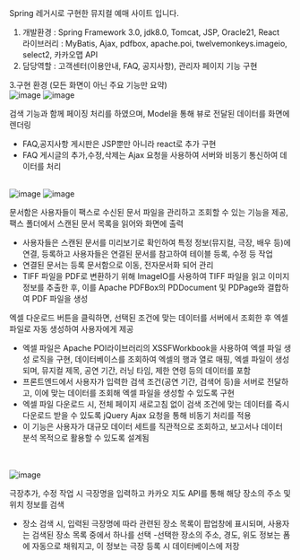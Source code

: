 Spring 레거시로 구현한 뮤지컬 예매 사이트 입니다.

1. 개발환경 : Spring Framework 3.0, jdk8.0, Tomcat, JSP, Oracle21, React <br>
  라이브러리 : MyBatis, Ajax, pdfbox, apache.poi, twelvemonkeys.imageio, select2, 카카오맵 API <br>
2. 담당역할 : 고객센터(이용안내, FAQ, 공지사항), 관리자 페이지 기능 구현 <br>

3.구현 환경 (모든 화면이 아닌 주요 기능만 요약) <br>
![image](https://github.com/user-attachments/assets/77efbb5e-4f7a-4743-8c18-8cfd54995ae5) ![image](https://github.com/user-attachments/assets/6050bdec-b8f4-4d64-aefe-2b606def76e1)

검색 기능과 함께 페이징 처리를 하였으며, Model을 통해 뷰로 전달된 데이터를 화면에 렌더링 
- FAQ,공지사항 게시판은 JSP뿐만 아니라 react로 추가 구현
- FAQ 게시글의 추가,수정,삭제는 Ajax 요청을 사용하여 서버와 비동기 통신하여 데이터를 처리
 <br> <br>

![image](https://github.com/user-attachments/assets/46d7f0cd-a851-42bc-a586-397224b7958e) ![image](https://github.com/user-attachments/assets/992c362b-dc4c-490d-86de-bb6f7d0e3847)

문서함은 사용자들이 팩스로 수신된 문서 파일을 관리하고 조회할 수 있는 기능을 제공, 팩스 폴더에서 스캔된 문서 목록을 읽어와 화면에 출력
- 사용자들은 스캔된 문서를 미리보기로 확인하여 특정 정보(뮤지컬, 극장, 배우 등)에 연결, 등록하고 사용자들은 연결된 문서를 참고하여 테이블 등록, 수정 등 작업
- 연결된 문서는 등록 문서함으로 이동, 전자문서화 되어 관리
- TIFF 파일을 PDF로 변환하기 위해 ImageIO를 사용하여 TIFF 파일을 읽고 이미지 정보를 추출한 후, 이를 Apache PDFBox의 PDDocument 및 PDPage와 결합하여 PDF 파일을 생성

엑셀 다운로드 버튼을 클릭하면, 선택된 조건에 맞는 데이터를 서버에서 조회한 후 엑셀 파일로 자동 생성하여 사용자에게 제공
- 엑셀 파일은 Apache POI라이브러리의 XSSFWorkbook을 사용하여 엑셀 파일 생성 로직을 구현, 데이터베이스를 조회하여 엑셀의 행과 열로 매핑, 엑셀 파일이 생성되며, 뮤지컬 제목, 공연 기간, 러닝 타임, 제한 연령 등의 데이터를 포함
- 프론트엔드에서 사용자가 입력한 검색 조건(공연 기간, 검색어 등)을 서버로 전달하고, 이에 맞는 데이터를 조회해 엑셀 파일을 생성할 수 있도록 구현
- 엑셀 파일 다운로드 시, 전체 페이지 새로고침 없이 검색 조건에 맞는 데이터를 즉시 다운로드 받을 수 있도록 jQuery Ajax 요청을 통해 비동기 처리를 적용
- 이 기능은 사용자가 대규모 데이터 세트를 직관적으로 조회하고, 보고서나 데이터 분석 목적으로 활용할 수 있도록 설계됨

 <br> <br>
![image](https://github.com/user-attachments/assets/643c619d-b957-47d4-af5f-f395f0396c1e)

극장추가, 수정 작업 시 극장명을 입력하고 카카오 지도 API를 통해 해당 장소의 주소 및 위치 정보를 검색
- 장소 검색 시, 입력된 극장명에 따라 관련된 장소 목록이 팝업창에 표시되며, 사용자는 검색된 장소 목록 중에서 하나를 선택
-선택한 장소의 주소, 경도, 위도 정보는 폼에 자동으로 채워지고, 이 정보는 극장 등록 시 데이터베이스에 저장






